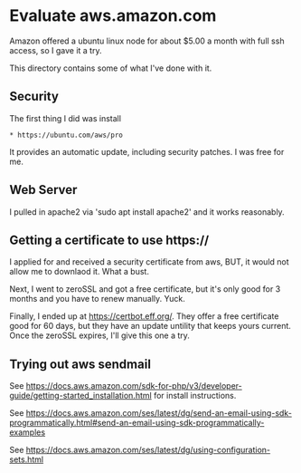 # Evaluate aws.amazon.com

Amazon offered a ubuntu linux node for about $5.00 a month with full ssh access, so I gave it a try.

This directory contains some of what I've done with it.

## Security

 The first thing I did was install
 
    * https://ubuntu.com/aws/pro

It provides an automatic update, including security patches. I was free for me.

## Web Server

I pulled in apache2 via 'sudo apt install apache2' and it works reasonably.

## Getting a certificate to use https://

I applied for and received a security certificate from aws, BUT, it would not allow me to downlaod
it. What a bust.

Next, I went to zeroSSL and got a free certificate, but it's only good for 3 months and you have
to renew manually. Yuck.

Finally, I ended up at https://certbot.eff.org/. They offer a free certificate good for 60 days, but
they have an update untility that keeps yours current. Once the zeroSSL expires, I'll give this
one a try.

## Trying out aws sendmail

See https://docs.aws.amazon.com/sdk-for-php/v3/developer-guide/getting-started_installation.html for install
instructions.

See https://docs.aws.amazon.com/ses/latest/dg/send-an-email-using-sdk-programmatically.html#send-an-email-using-sdk-programmatically-examples

See https://docs.aws.amazon.com/ses/latest/dg/using-configuration-sets.html

